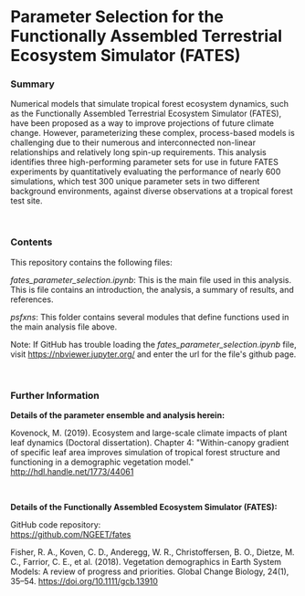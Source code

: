 # Parameter Selection for the Functionally Assembled Terrestrial Ecosystem Simulator (FATES)

### Summary
Numerical models that simulate tropical forest ecosystem dynamics, such as the Functionally Assembled Terrestrial Ecosystem Simulator (FATES), have been proposed as a way to improve projections of future climate change. However, parameterizing these complex, process-based models is challenging due to their numerous and interconnected non-linear relationships and relatively long spin-up requirements. This analysis identifies three high-performing parameter sets for use in future FATES experiments by quantitatively evaluating the performance of nearly 600 simulations, which test 300 unique parameter sets in two different background environments, against diverse observations at a tropical forest test site.

<br>

### Contents
This repository contains the following files:

_fates_parameter_selection.ipynb_: This is the main file used in this analysis. This is file contains an introduction, the analysis, a summary of results, and references.

_psfxns_: This folder contains several modules that define functions used in the main analysis file above.

Note: If GitHub has trouble loading the _fates_parameter_selection.ipynb_ file, visit https://nbviewer.jupyter.org/ and enter the url for the file's github page.

<br>

### Further Information
__Details of the parameter ensemble and analysis herein:__

Kovenock, M. (2019). Ecosystem and large-scale climate impacts of plant leaf dynamics (Doctoral dissertation). Chapter 4: "Within-canopy gradient of specific leaf area improves simulation of tropical forest structure and functioning in a demographic vegetation model." http://hdl.handle.net/1773/44061

<br>

__Details of the Functionally Assembled Ecosystem Simulator (FATES):__

GitHub code repository: <br>
https://github.com/NGEET/fates

Fisher, R. A., Koven, C. D., Anderegg, W. R., Christoffersen, B. O., Dietze, M. C., Farrior, C. E., et al. (2018). Vegetation demographics in Earth System Models: A review of progress and priorities. Global Change Biology, 24(1), 35–54. https://doi.org/10.1111/gcb.13910
